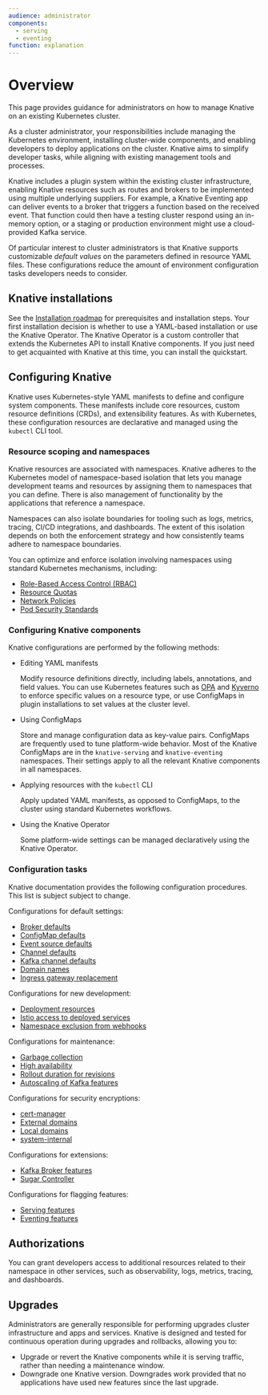 ```yaml
---
audience: administrator
components:
  - serving
  - eventing
function: explanation
---
```

# Overview

This page provides guidance for administrators on how to manage Knative on an existing Kubernetes cluster.

As a cluster administrator, your responsibilities include managing the Kubernetes environment, installing cluster-wide components, and enabling developers to deploy applications on the cluster. Knative aims to simplify developer tasks, while aligning with existing management tools and processes.

Knative includes a plugin system within the existing cluster infrastructure, enabling Knative resources such as routes and brokers to be implemented using multiple underlying suppliers. For example, a Knative Eventing app can deliver events to a broker that triggers a function based on the received event. That function could then have  a testing cluster respond using an in-memory option, or a staging or production environment might use a cloud-provided Kafka service.

Of particular interest to cluster administrators is that Knative supports customizable _default values_ on the parameters defined in resource YAML files. These configurations reduce the amount of environment configuration tasks developers needs to consider.

## Knative installations

See the [Installation roadmap](../install/README.md#installation-roadmap) for prerequisites and installation steps. Your first installation decision is whether to use a YAML-based installation or use the Knative Operator. The Knative Operator is a custom controller that extends the Kubernetes API to install Knative components. If you just need to get acquainted with Knative at this time, you can install the quickstart.

## Configuring Knative

Knative uses Kubernetes-style YAML manifests to define and configure system components. These manifests include core resources, custom resource definitions (CRDs), and extensibility features. As with Kubernetes, these configuration resources are declarative and managed using the `kubectl` CLI tool.

### Resource scoping and namespaces

Knative resources are associated with namespaces. Knative adheres to the Kubernetes model of namespace-based isolation that lets you manage development teams and resources by assigning them to namespaces that you can define. There is also management of functionality by the applications that reference a namespace.

Namespaces can also isolate boundaries for tooling such as logs, metrics, tracing, CI/CD integrations, and dashboards. The extent of this isolation depends on both the enforcement strategy and how consistently teams adhere to namespace boundaries.

You can optimize and enforce isolation involving namespaces using standard Kubernetes mechanisms, including:

- [Role-Based Access Control (RBAC)](https://kubernetes.io/docs/reference/access-authn-authz/rbac/)
- [Resource Quotas](https://kubernetes.io/docs/concepts/policy/resource-quotas/)
- [Network Policies](https://kubernetes.io/docs/concepts/services-networking/network-policies/)
- [Pod Security Standards](https://kubernetes.io/docs/concepts/security/pod-security-standards/)

### Configuring Knative components

Knative configurations are performed by the following methods:

- Editing YAML manifests

    Modify resource definitions directly, including labels, annotations, and field values. You can use Kubernetes features such as [OPA](https://kubernetes.io/blog/2019/08/06/opa-gatekeeper-policy-and-governance-for-kubernetes/) and [Kyverno](https://kyverno.io) to enforce specific values on a resource type, or use ConfigMaps in plugin installations to set values at the cluster level.

- Using ConfigMaps

    Store and manage configuration data as key-value pairs. ConfigMaps are frequently used to tune platform-wide behavior. Most of the Knative ConfigMaps are in the `knative-serving` and `knative-eventing` namespaces. Their settings apply to all the relevant Knative components in all namespaces.

- Applying resources with the `kubectl` CLI

    Apply updated YAML manifests, as opposed to ConfigMaps, to the cluster using standard Kubernetes workflows.

- Using the Knative Operator

    Some platform-wide settings can be managed declaratively using the Knative Operator.

### Configuration tasks

Knative documentation provides the following configuration procedures. This list is subject subject to change.

Configurations for default settings:

- [Broker defaults](../eventing/configuration/broker-configuration.md)
- [ConfigMap defaults](../serving/configuration/config-defaults.md)
- [Event source defaults](../eventing/configuration/sources-configuration.md)
- [Channel defaults](../eventing/configuration/channel-configuration.md)
- [Kafka channel defaults](../eventing/configuration/kafka-channel-configuration.md)
- [Domain names](../serving/using-a-custom-domain.md)
- [Ingress gateway replacement](../serving/setting-up-custom-ingress-gateway.md)

Configurations for new development:

- [Deployment resources](../serving/configuration/deployment.md)
- [Istio access to deployed services](../serving/istio-authorization.md)
- [Namespace exclusion from webhooks](../serving/istio-authorization.md)

Configurations for maintenance:

- [Garbage collection](../serving/revisions/revision-admin-config-options.md)
- [High availability](../serving/config-ha.md)
- [Rollout duration for revisions](../serving/configuration/rolling-out-latest-revision-configmap.md)
- [Autoscaling of Kafka features](../eventing/configuration/keda-configuration.md)

Configurations for security encryptions:

- [cert-manager](../serving/encryption/configure-certmanager-integration.md)
- [External domains](../serving/encryption/external-domain-tls.md)
- [Local domains](../serving/encryption/cluster-local-domain-tls.md)
- [system-internal](../serving/encryption/system-internal-tls.md)

Configurations for extensions:

- [Kafka Broker features](../serving/encryption/system-internal-tls.md)
- [Sugar Controller](../eventing/configuration/sugar-configuration.md)

Configurations for flagging features:

- [Serving features](../serving/configuration/feature-flags.md)
- [Eventing features](../eventing/features/README.md)

## Authorizations

You can grant developers access to additional resources related to their namespace in other services, such as observability, logs, metrics, tracing, and dashboards.

## Upgrades

Administrators are generally responsible for performing upgrades cluster infrastructure and apps and services. Knative is designed and tested for continuous operation during upgrades and rollbacks, allowing you to:

- Upgrade or revert the Knative components while it is serving traffic, rather than needing a maintenance window.
- Downgrade one Knative version. Downgrades work provided that no applications have used new features since the last upgrade.
